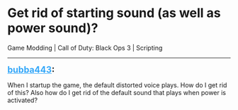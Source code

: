 # Get rid of starting sound (as well as power sound)?
Game Modding | Call of Duty: Black Ops 3 | Scripting

---
<strong style="font-size: 1.4em;"><span style="text-decoration: underline;text-decoration-color: #34a7f9;"><span style="color:#34a7f9;">bubba443</span></span>:</strong>

<p>When I startup the game, the default distorted voice plays. How do I get rid of this? Also how do I get rid of the default sound that plays when power is activated?</p>
